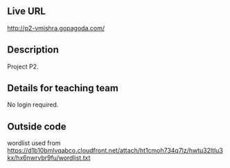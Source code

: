 ## Live URL
<http://p2-vmishra.gopagoda.com/>

## Description
Project P2.

## Details for teaching team
No login required. 


## Outside code
wordlist used from <https://d1b10bmlvqabco.cloudfront.net/attach/ht1cmoh734q7lz/hwtu32ltlu3kx/hx6nwrvbr9fu/wordlist.txt>